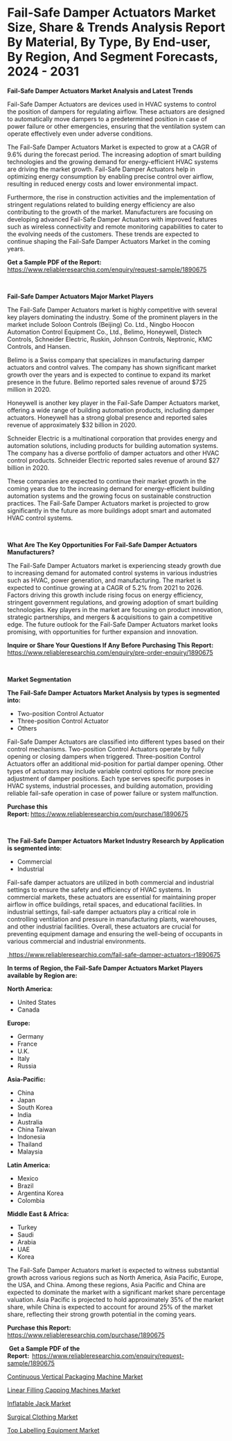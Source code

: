 <p><h1>Fail-Safe Damper Actuators Market Size, Share & Trends Analysis Report By Material, By Type, By End-user, By Region, And Segment Forecasts, 2024 - 2031</h1></p><p><strong>Fail-Safe Damper Actuators Market Analysis and Latest Trends</strong></p>
<p><p>Fail-Safe Damper Actuators are devices used in HVAC systems to control the position of dampers for regulating airflow. These actuators are designed to automatically move dampers to a predetermined position in case of power failure or other emergencies, ensuring that the ventilation system can operate effectively even under adverse conditions. </p><p>The Fail-Safe Damper Actuators Market is expected to grow at a CAGR of 9.6% during the forecast period. The increasing adoption of smart building technologies and the growing demand for energy-efficient HVAC systems are driving the market growth. Fail-Safe Damper Actuators help in optimizing energy consumption by enabling precise control over airflow, resulting in reduced energy costs and lower environmental impact. </p><p>Furthermore, the rise in construction activities and the implementation of stringent regulations related to building energy efficiency are also contributing to the growth of the market. Manufacturers are focusing on developing advanced Fail-Safe Damper Actuators with improved features such as wireless connectivity and remote monitoring capabilities to cater to the evolving needs of the customers. These trends are expected to continue shaping the Fail-Safe Damper Actuators Market in the coming years.</p></p>
<p><strong>Get a Sample PDF of the Report:&nbsp;</strong> <a href="https://www.reliableresearchiq.com/enquiry/request-sample/1890675">https://www.reliableresearchiq.com/enquiry/request-sample/1890675</a></p>
<p>&nbsp;</p>
<p><strong>Fail-Safe Damper Actuators Major Market Players</strong></p>
<p><p>The Fail-Safe Damper Actuators market is highly competitive with several key players dominating the industry. Some of the prominent players in the market include Soloon Controls (Beijing) Co. Ltd., Ningbo Hoocon Automation Control Equipment Co., Ltd., Belimo, Honeywell, Distech Controls, Schneider Electric, Ruskin, Johnson Controls, Neptronic, KMC Controls, and Hansen.</p><p>Belimo is a Swiss company that specializes in manufacturing damper actuators and control valves. The company has shown significant market growth over the years and is expected to continue to expand its market presence in the future. Belimo reported sales revenue of around $725 million in 2020.</p><p>Honeywell is another key player in the Fail-Safe Damper Actuators market, offering a wide range of building automation products, including damper actuators. Honeywell has a strong global presence and reported sales revenue of approximately $32 billion in 2020.</p><p>Schneider Electric is a multinational corporation that provides energy and automation solutions, including products for building automation systems. The company has a diverse portfolio of damper actuators and other HVAC control products. Schneider Electric reported sales revenue of around $27 billion in 2020.</p><p>These companies are expected to continue their market growth in the coming years due to the increasing demand for energy-efficient building automation systems and the growing focus on sustainable construction practices. The Fail-Safe Damper Actuators market is projected to grow significantly in the future as more buildings adopt smart and automated HVAC control systems.</p></p>
<p>&nbsp;</p>
<p><strong>What Are The Key Opportunities For Fail-Safe Damper Actuators Manufacturers?</strong></p>
<p><p>The Fail-Safe Damper Actuators market is experiencing steady growth due to increasing demand for automated control systems in various industries such as HVAC, power generation, and manufacturing. The market is expected to continue growing at a CAGR of 5.2% from 2021 to 2026. Factors driving this growth include rising focus on energy efficiency, stringent government regulations, and growing adoption of smart building technologies. Key players in the market are focusing on product innovation, strategic partnerships, and mergers & acquisitions to gain a competitive edge. The future outlook for the Fail-Safe Damper Actuators market looks promising, with opportunities for further expansion and innovation.</p></p>
<p><strong>Inquire or Share Your Questions If Any Before Purchasing This Report:</strong> <a href="https://www.reliableresearchiq.com/enquiry/pre-order-enquiry/1890675">https://www.reliableresearchiq.com/enquiry/pre-order-enquiry/1890675</a></p>
<p>&nbsp;</p>
<p><strong>Market Segmentation</strong></p>
<p><strong>The Fail-Safe Damper Actuators Market Analysis by types is segmented into:</strong></p>
<p><ul><li>Two-position Control Actuator</li><li>Three-position Control Actuator</li><li>Others</li></ul></p>
<p><p>Fail-Safe Damper Actuators are classified into different types based on their control mechanisms. Two-position Control Actuators operate by fully opening or closing dampers when triggered. Three-position Control Actuators offer an additional mid-position for partial damper opening. Other types of actuators may include variable control options for more precise adjustment of damper positions. Each type serves specific purposes in HVAC systems, industrial processes, and building automation, providing reliable fail-safe operation in case of power failure or system malfunction.</p></p>
<p><strong>Purchase this Report:&nbsp;</strong><a href="https://www.reliableresearchiq.com/purchase/1890675">https://www.reliableresearchiq.com/purchase/1890675</a></p>
<p>&nbsp;</p>
<p><strong>The Fail-Safe Damper Actuators Market Industry Research by Application is segmented into:</strong></p>
<p><ul><li>Commercial</li><li>Industrial</li></ul></p>
<p><p>Fail-safe damper actuators are utilized in both commercial and industrial settings to ensure the safety and efficiency of HVAC systems. In commercial markets, these actuators are essential for maintaining proper airflow in office buildings, retail spaces, and educational facilities. In industrial settings, fail-safe damper actuators play a critical role in controlling ventilation and pressure in manufacturing plants, warehouses, and other industrial facilities. Overall, these actuators are crucial for preventing equipment damage and ensuring the well-being of occupants in various commercial and industrial environments.</p></p>
<p><a href="https://www.reliableresearchiq.com/fail-safe-damper-actuators-r1890675">&nbsp;https://www.reliableresearchiq.com/fail-safe-damper-actuators-r1890675</a></p>
<p><strong>In terms of Region, the Fail-Safe Damper Actuators Market Players available by Region are:</strong></p>
<p>
    <p> <strong> North America: </strong>
        <ul>
            <li>United States</li>
            <li>Canada</li>
        </ul>
        </p> 
    <p> <strong> Europe: </strong>
        <ul>
            <li>Germany</li>
            <li>France</li>
            <li>U.K.</li>
            <li>Italy</li>
            <li>Russia</li>
        </ul>
        </p> 
    <p> <strong> Asia-Pacific: </strong>
        <ul>
            <li>China</li>
            <li>Japan</li>
            <li>South Korea</li>
            <li>India</li>
            <li>Australia</li>
            <li>China Taiwan</li>
            <li>Indonesia</li>
            <li>Thailand</li>
            <li>Malaysia</li>
        </ul>
        </p> 
    <p> <strong> Latin America: </strong>
        <ul>
            <li>Mexico</li>
            <li>Brazil</li>
            <li>Argentina Korea</li>
            <li>Colombia</li>
        </ul>
        </p> 
    <p> <strong> Middle East & Africa: </strong>
        <ul>
            <li>Turkey</li>
            <li>Saudi</li>
            <li>Arabia</li>
            <li>UAE</li>
            <li>Korea</li>
        </ul>
    </p>
    </p>
<p><p>The Fail-Safe Damper Actuators market is expected to witness substantial growth across various regions such as North America, Asia Pacific, Europe, the USA, and China. Among these regions, Asia Pacific and China are expected to dominate the market with a significant market share percentage valuation. Asia Pacific is projected to hold approximately 35% of the market share, while China is expected to account for around 25% of the market share, reflecting their strong growth potential in the coming years.</p></p>
<p><strong>Purchase this Report: </strong><a href="https://www.reliableresearchiq.com/purchase/1890675">https://www.reliableresearchiq.com/purchase/1890675</a></p>
<p>&nbsp;<strong>Get a Sample PDF of the Report:&nbsp;&nbsp;</strong><a href="https://www.reliableresearchiq.com/enquiry/request-sample/1890675">https://www.reliableresearchiq.com/enquiry/request-sample/1890675</a></p>
<p><strong></strong></p>
<p><p><a href="https://github.com/msLonKoss78/Market-Research-Report-List-1/blob/main/continuous-vertical-packaging-machine-market.md">Continuous Vertical Packaging Machine Market</a></p><p><a href="https://www.linkedin.com/pulse/insights-linear-filling-capping-machines-industry-market-financial-zxmoe?trackingId=vTjU2qopQXaDMnIbzXXzCQ%3D%3D">Linear Filling Capping Machines Market</a></p><p><a href="https://medium.com/@sean.peake0978/inflatable-jack-market-outlook-and-forecast-from-2024-to-2031-82e91c62bf6e">Inflatable Jack Market</a></p><p><a href="https://medium.com/@lianapter60/surgical-clothing-market-global-market-share-and-ranking-overall-sales-and-demand-forecast-2024-212015706be8">Surgical Clothing Market</a></p><p><a href="https://www.linkedin.com/pulse/insights-top-labelling-equipment-market-size-which-expanding-w9kse?trackingId=IrhPdkonTX667D3YfcMf%2Bw%3D%3D">Top Labelling Equipment Market</a></p></p>